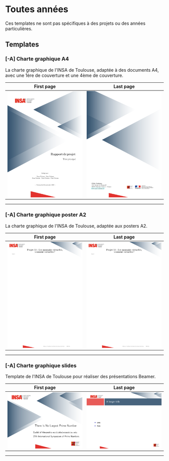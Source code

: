 # Toutes années

Ces templates ne sont pas spécifiques à des projets ou des années particulières.

## Templates

### [-A] Charte graphique A4

La charte graphique de l'INSA de Toulouse, adaptée à des documents A4, avec une 1ère de couverture et une 4ème de couverture.

| First page | Last page |
|-|-|
| [![Charte graphique A4](./[-A]&#32;Charte&#32;graphique&#32;A4/thumbnails/first_page.png)](./[-A]&#32;Charte&#32;graphique&#32;A4/) | [![Charte graphique A4](./[-A]&#32;Charte&#32;graphique&#32;A4/thumbnails/last_page.png)](./[-A]&#32;Charte&#32;graphique&#32;A4/) |

---

### [-A] Charte graphique poster A2

La charte graphique de l'INSA de Toulouse, adaptée aux posters A2.

| First page | Last page |
|-|-|
| [![Charte graphique poster A2](./[-A]&#32;Charte&#32;graphique&#32;poster&#32;A2/thumbnails/first_page.png)](./[-A]&#32;Charte&#32;graphique&#32;poster&#32;A2/) | [![Charte graphique poster A2](./[-A]&#32;Charte&#32;graphique&#32;poster&#32;A2/thumbnails/last_page.png)](./[-A]&#32;Charte&#32;graphique&#32;poster&#32;A2/) |

---

### [-A] Charte graphique slides

Template de l'INSA de Toulouse pour réaliser des présentations Beamer.

| First page | Last page |
|-|-|
| [![Charte graphique slides](./[-A]&#32;Charte&#32;graphique&#32;slides/thumbnails/first_page.png)](./[-A]&#32;Charte&#32;graphique&#32;slides/) | [![Charte graphique slides](./[-A]&#32;Charte&#32;graphique&#32;slides/thumbnails/last_page.png)](./[-A]&#32;Charte&#32;graphique&#32;slides/) |

---
